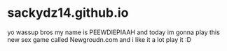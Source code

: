 # sackydz14.github.io
yo wassup bros my name is PEEWDIEPIAAH
and today im gonna play this new sex game called Newgroudn.com
and i like it a lot play it :D
